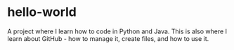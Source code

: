 # hello-world
A project where I learn how to code in Python and Java. This is also where I learn about GitHub - how to manage it, create files, and how to use it.
